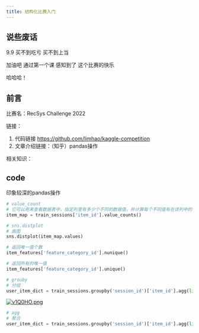 ```yaml
---
title: 结构化比赛入门
---
```


## 说些废话

9.9 买不到吃亏 买不到上当

加油吧 通过第一个课 感知到了 这个比赛的快乐

哈哈哈！

## 前言

比赛名：RecSys Challenge 2022

链接：

1. 代码链接 https://github.com/limhao/kaggle-competition
2. 文章介绍链接：（知乎）pandas操作

相关知识：

## code

印象较深的pandas操作

```python
# value_count
# 它可以用来查看数据表中，指定列里有多少个不同的数据值，并计算每个不同值有在该列中的个数，同时还能根据需要进行排序
item_map = train_sessions['item_id'].value_counts()
```
```python
# sns.distplot
# 画图
sns.distplot(item_map.values)
```
```python
# 返回唯一值个数
item_features['feature_category_id'].nunique()
```
```python
# 返回所有的唯一值
item_features['feature_category_id'].unique()
```
```python
# grouby
# 分组 
user_item_dict = train_sessions.groupby('session_id')['item_id'].agg(list).to_dict()
```
[![v1Q0HO.png](https://s1.ax1x.com/2022/08/09/v1Q0HO.png)](https://imgtu.com/i/v1Q0HO)

```python
# agg
# 聚合
user_item_dict = train_sessions.groupby('session_id')['item_id'].agg(list).to_dict()
```

```python

```

```python

```


